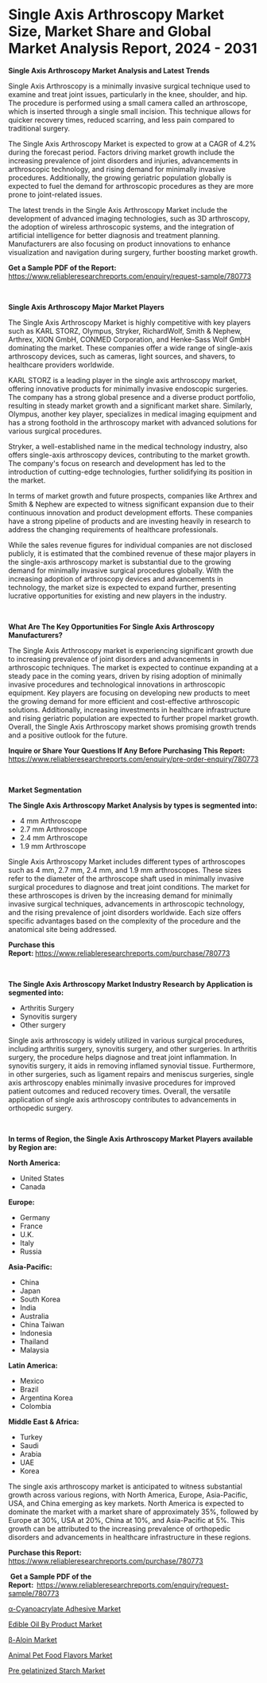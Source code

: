 <p><h1>Single Axis Arthroscopy Market Size, Market Share and Global Market Analysis Report, 2024 - 2031</h1></p><p><strong>Single Axis Arthroscopy Market Analysis and Latest Trends</strong></p>
<p><p>Single Axis Arthroscopy is a minimally invasive surgical technique used to examine and treat joint issues, particularly in the knee, shoulder, and hip. The procedure is performed using a small camera called an arthroscope, which is inserted through a single small incision. This technique allows for quicker recovery times, reduced scarring, and less pain compared to traditional surgery.</p><p>The Single Axis Arthroscopy Market is expected to grow at a CAGR of 4.2% during the forecast period. Factors driving market growth include the increasing prevalence of joint disorders and injuries, advancements in arthroscopic technology, and rising demand for minimally invasive procedures. Additionally, the growing geriatric population globally is expected to fuel the demand for arthroscopic procedures as they are more prone to joint-related issues.</p><p>The latest trends in the Single Axis Arthroscopy Market include the development of advanced imaging technologies, such as 3D arthroscopy, the adoption of wireless arthroscopic systems, and the integration of artificial intelligence for better diagnosis and treatment planning. Manufacturers are also focusing on product innovations to enhance visualization and navigation during surgery, further boosting market growth.</p></p>
<p><strong>Get a Sample PDF of the Report:&nbsp;</strong> <a href="https://www.reliableresearchreports.com/enquiry/request-sample/780773">https://www.reliableresearchreports.com/enquiry/request-sample/780773</a></p>
<p>&nbsp;</p>
<p><strong>Single Axis Arthroscopy Major Market Players</strong></p>
<p><p>The Single Axis Arthroscopy Market is highly competitive with key players such as KARL STORZ, Olympus, Stryker, RichardWolf, Smith & Nephew, Arthrex, XION GmbH, CONMED Corporation, and Henke-Sass Wolf GmbH dominating the market. These companies offer a wide range of single-axis arthroscopy devices, such as cameras, light sources, and shavers, to healthcare providers worldwide.</p><p>KARL STORZ is a leading player in the single axis arthroscopy market, offering innovative products for minimally invasive endoscopic surgeries. The company has a strong global presence and a diverse product portfolio, resulting in steady market growth and a significant market share. Similarly, Olympus, another key player, specializes in medical imaging equipment and has a strong foothold in the arthroscopy market with advanced solutions for various surgical procedures.</p><p>Stryker, a well-established name in the medical technology industry, also offers single-axis arthroscopy devices, contributing to the market growth. The company's focus on research and development has led to the introduction of cutting-edge technologies, further solidifying its position in the market.</p><p>In terms of market growth and future prospects, companies like Arthrex and Smith & Nephew are expected to witness significant expansion due to their continuous innovation and product development efforts. These companies have a strong pipeline of products and are investing heavily in research to address the changing requirements of healthcare professionals.</p><p>While the sales revenue figures for individual companies are not disclosed publicly, it is estimated that the combined revenue of these major players in the single-axis arthroscopy market is substantial due to the growing demand for minimally invasive surgical procedures globally. With the increasing adoption of arthroscopy devices and advancements in technology, the market size is expected to expand further, presenting lucrative opportunities for existing and new players in the industry.</p></p>
<p>&nbsp;</p>
<p><strong>What Are The Key Opportunities For Single Axis Arthroscopy Manufacturers?</strong></p>
<p><p>The Single Axis Arthroscopy market is experiencing significant growth due to increasing prevalence of joint disorders and advancements in arthroscopic techniques. The market is expected to continue expanding at a steady pace in the coming years, driven by rising adoption of minimally invasive procedures and technological innovations in arthroscopic equipment. Key players are focusing on developing new products to meet the growing demand for more efficient and cost-effective arthroscopic solutions. Additionally, increasing investments in healthcare infrastructure and rising geriatric population are expected to further propel market growth. Overall, the Single Axis Arthroscopy market shows promising growth trends and a positive outlook for the future.</p></p>
<p><strong>Inquire or Share Your Questions If Any Before Purchasing This Report:</strong> <a href="https://www.reliableresearchreports.com/enquiry/pre-order-enquiry/780773">https://www.reliableresearchreports.com/enquiry/pre-order-enquiry/780773</a></p>
<p>&nbsp;</p>
<p><strong>Market Segmentation</strong></p>
<p><strong>The Single Axis Arthroscopy Market Analysis by types is segmented into:</strong></p>
<p><ul><li>4 mm Arthroscope</li><li>2.7 mm Arthroscope</li><li>2.4 mm Arthroscope</li><li>1.9 mm Arthroscope</li></ul></p>
<p><p>Single Axis Arthroscopy Market includes different types of arthroscopes such as 4 mm, 2.7 mm, 2.4 mm, and 1.9 mm arthroscopes. These sizes refer to the diameter of the arthroscope shaft used in minimally invasive surgical procedures to diagnose and treat joint conditions. The market for these arthroscopes is driven by the increasing demand for minimally invasive surgical techniques, advancements in arthroscopic technology, and the rising prevalence of joint disorders worldwide. Each size offers specific advantages based on the complexity of the procedure and the anatomical site being addressed.</p></p>
<p><strong>Purchase this Report:&nbsp;</strong><a href="https://www.reliableresearchreports.com/purchase/780773">https://www.reliableresearchreports.com/purchase/780773</a></p>
<p>&nbsp;</p>
<p><strong>The Single Axis Arthroscopy Market Industry Research by Application is segmented into:</strong></p>
<p><ul><li>Arthritis Surgery</li><li>Synovitis surgery</li><li>Other surgery</li></ul></p>
<p><p>Single axis arthroscopy is widely utilized in various surgical procedures, including arthritis surgery, synovitis surgery, and other surgeries. In arthritis surgery, the procedure helps diagnose and treat joint inflammation. In synovitis surgery, it aids in removing inflamed synovial tissue. Furthermore, in other surgeries, such as ligament repairs and meniscus surgeries, single axis arthroscopy enables minimally invasive procedures for improved patient outcomes and reduced recovery times. Overall, the versatile application of single axis arthroscopy contributes to advancements in orthopedic surgery.</p></p>
<p>&nbsp;</p>
<p><strong>In terms of Region, the Single Axis Arthroscopy Market Players available by Region are:</strong></p>
<p>
    <p> <strong> North America: </strong>
        <ul>
            <li>United States</li>
            <li>Canada</li>
        </ul>
        </p> 
    <p> <strong> Europe: </strong>
        <ul>
            <li>Germany</li>
            <li>France</li>
            <li>U.K.</li>
            <li>Italy</li>
            <li>Russia</li>
        </ul>
        </p> 
    <p> <strong> Asia-Pacific: </strong>
        <ul>
            <li>China</li>
            <li>Japan</li>
            <li>South Korea</li>
            <li>India</li>
            <li>Australia</li>
            <li>China Taiwan</li>
            <li>Indonesia</li>
            <li>Thailand</li>
            <li>Malaysia</li>
        </ul>
        </p> 
    <p> <strong> Latin America: </strong>
        <ul>
            <li>Mexico</li>
            <li>Brazil</li>
            <li>Argentina Korea</li>
            <li>Colombia</li>
        </ul>
        </p> 
    <p> <strong> Middle East & Africa: </strong>
        <ul>
            <li>Turkey</li>
            <li>Saudi</li>
            <li>Arabia</li>
            <li>UAE</li>
            <li>Korea</li>
        </ul>
    </p>
    </p>
<p><p>The single axis arthroscopy market is anticipated to witness substantial growth across various regions, with North America, Europe, Asia-Pacific, USA, and China emerging as key markets. North America is expected to dominate the market with a market share of approximately 35%, followed by Europe at 30%, USA at 20%, China at 10%, and Asia-Pacific at 5%. This growth can be attributed to the increasing prevalence of orthopedic disorders and advancements in healthcare infrastructure in these regions.</p></p>
<p><strong>Purchase this Report: </strong><a href="https://www.reliableresearchreports.com/purchase/780773">https://www.reliableresearchreports.com/purchase/780773</a></p>
<p>&nbsp;<strong>Get a Sample PDF of the Report:&nbsp;&nbsp;</strong><a href="https://www.reliableresearchreports.com/enquiry/request-sample/780773">https://www.reliableresearchreports.com/enquiry/request-sample/780773</a></p>
<p><strong></strong></p>
<p><p><a href="https://github.com/Alonsoolds3wq1d81czn8rbol/Market-Research-Report-List-1/blob/main/a-cyanoacrylate-adhesive-market.md">α-Cyanoacrylate Adhesive Market</a></p><p><a href="https://medium.com/@v27092023/edible-oil-by-product-market-insight-market-trends-growth-forecasted-from-2024-to-2031-82b6633502d2">Edible Oil By Product Market</a></p><p><a href="https://github.com/RickHolmes3/Market-Research-Report-List-3/blob/main/b-aloin-market.md">β-Aloin Market</a></p><p><a href="https://medium.com/@v27092023/animal-pet-food-flavors-market-the-key-to-successful-business-strategy-forecast-till-2031-b3d9addf2110">Animal Pet Food Flavors Market</a></p><p><a href="https://medium.com/@v27092023/pre-gelatinized-starch-market-size-and-market-trends-complete-industry-overview-2024-to-2031-ae1b8c815e01">Pre gelatinized Starch Market</a></p></p>
